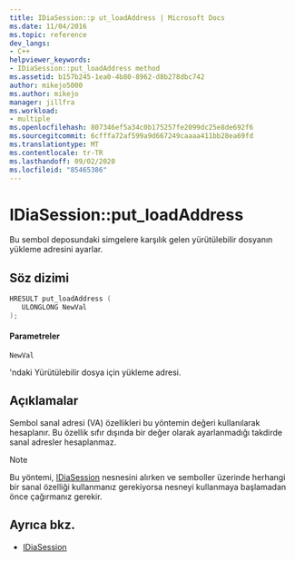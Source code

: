 ```yaml
---
title: IDiaSession::p ut_loadAddress | Microsoft Docs
ms.date: 11/04/2016
ms.topic: reference
dev_langs:
- C++
helpviewer_keywords:
- IDiaSession::put_loadAddress method
ms.assetid: b157b245-1ea0-4b80-8962-d8b278dbc742
author: mikejo5000
ms.author: mikejo
manager: jillfra
ms.workload:
- multiple
ms.openlocfilehash: 807346ef5a34c0b175257fe2099dc25e8de692f6
ms.sourcegitcommit: 6cfffa72af599a9d667249caaaa411bb28ea69fd
ms.translationtype: MT
ms.contentlocale: tr-TR
ms.lasthandoff: 09/02/2020
ms.locfileid: "85465386"
---
```

# <a name="idiasessionput_loadaddress"></a>IDiaSession::put_loadAddress
Bu sembol deposundaki simgelere karşılık gelen yürütülebilir dosyanın yükleme adresini ayarlar.

## <a name="syntax"></a>Söz dizimi

```C++
HRESULT put_loadAddress ( 
   ULONGLONG NewVal
);
```

#### <a name="parameters"></a>Parametreler
 `NewVal`

'ndaki Yürütülebilir dosya için yükleme adresi.

## <a name="remarks"></a>Açıklamalar
 Sembol sanal adresi (VA) özellikleri bu yöntemin değeri kullanılarak hesaplanır. Bu özellik sıfır dışında bir değer olarak ayarlanmadığı takdirde sanal adresler hesaplanmaz.

> [!NOTE]
> Bu yöntemi, [IDiaSession](../../debugger/debug-interface-access/idiasession.md) nesnesini alırken ve semboller üzerinde herhangi bir sanal özelliği kullanmanız gerekiyorsa nesneyi kullanmaya başlamadan önce çağırmanız gerekir.

## <a name="see-also"></a>Ayrıca bkz.
- [IDiaSession](../../debugger/debug-interface-access/idiasession.md)